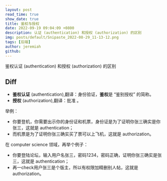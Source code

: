 ```yaml
---
layout: post
read_time: true
show_date: true
title: 鉴权与授权
date: 2022-09-19 09:04:09 +0800
description: 认证 (authentication) 和授权 (authorization) 的区别
img: posts/default/Snipaste_2022-08-29_11-13-12.png
tags: [后端]
author: jeremiah
github: 
---
```

鉴权认证 (authentication) 和授权 (authorization) 的区别
## Diff
- **鉴权认证** (authentication),翻译：身份验证，**鉴权**是 “鉴别授权” 的简称。
- **授权** (authorization),翻译：批准 。 

举例：  

- 你要登机，你需要出示你的身份证和机票，身份证是为了证明你张三确实是你张三，这就是 authentication；
- 而机票是为了证明你张三确实买了票可以上飞机，这就是 authorization。

在 computer science 领域，再举个例子：  

- 你要登陆论坛，输入用户名张三，密码1234，密码正确，证明你张三确实是张三，这就是 authentication；
- 再一check用户张三是个版主，所以有权限加精删别人帖，这就是 authorization。